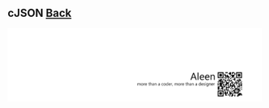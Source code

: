 ## cJSON [Back](./../c.md)


<a href="http://aleen42.github.io/" target="_blank" ><img src="./../../../pic/tail.gif"></a>
